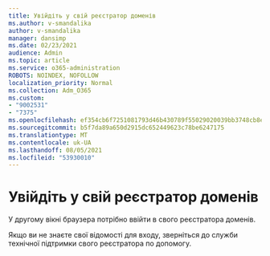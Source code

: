 ```yaml
---
title: Увійдіть у свій реєстратор доменів
ms.author: v-smandalika
author: v-smandalika
manager: dansimp
ms.date: 02/23/2021
audience: Admin
ms.topic: article
ms.service: o365-administration
ROBOTS: NOINDEX, NOFOLLOW
localization_priority: Normal
ms.collection: Adm_O365
ms.custom:
- "9002531"
- "7375"
ms.openlocfilehash: ef354cb6f7251081793d46b430789f55029020039bb3748cb8ece3b951e787a2
ms.sourcegitcommit: b5f7da89a650d2915dc652449623c78be6247175
ms.translationtype: MT
ms.contentlocale: uk-UA
ms.lasthandoff: 08/05/2021
ms.locfileid: "53930010"
---
```

# <a name="sign-in-to-your-domain-registrar"></a>Увійдіть у свій реєстратор доменів

У другому вікні браузера потрібно ввійти в свого реєстратора доменів.

Якщо ви не знаєте свої відомості для входу, зверніться до служби технічної підтримки свого реєстратора по допомогу.